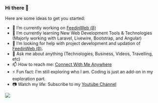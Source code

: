 ### Hi there 👋

Here are some ideas to get you started:

- 🔭 I’m currently working on <a href="https://feedinweb.com">FeedinWeb (β)</a>
- 🌱 I’m currently learning New Web Development Tools & Technologies (Majorly working with Laravel, Livewire, Bootstrap, and Angular)
- 🤔 I’m looking for help with project development and updation of <a href="https://feedinweb.com">FeedinWeb (β)</a>.
- 💬 Ask me about anything (Technologies, Business, Videos, Travelling, etc)
- 📫 How to reach me: <a href="https://linktr.ee/yanikkumar" target="_blank">Connect With Me Anywhere</a>
- ⚡ Fun fact: I'm still exploring who I am. Coding is just an add-on in my exploration part.
- 📷 Watch my life: Subscribe to my <a href="https://ytube.io/3Ekw">Youtube Channel</a>

<!--
**yanikkumar/yanikkumar** is a ✨ _special_ ✨ repository because its `README.md` (this file) appears on your GitHub profile.

Here are some ideas to get you started:

- 🔭 I’m currently working on ...
- 🌱 I’m currently learning ...
- 👯 I’m looking to collaborate on ...
- 🤔 I’m looking for help with ...
- 💬 Ask me about ...
- 📫 How to reach me: ...
- 😄 Pronouns: ...
- ⚡ Fun fact: ...
-->

![](https://komarev.com/ghpvc/?username=yanikkumar)
